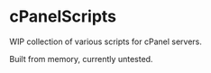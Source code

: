 # cPanelScripts

WIP collection of various scripts for cPanel servers. 

Built from memory, currently untested.
